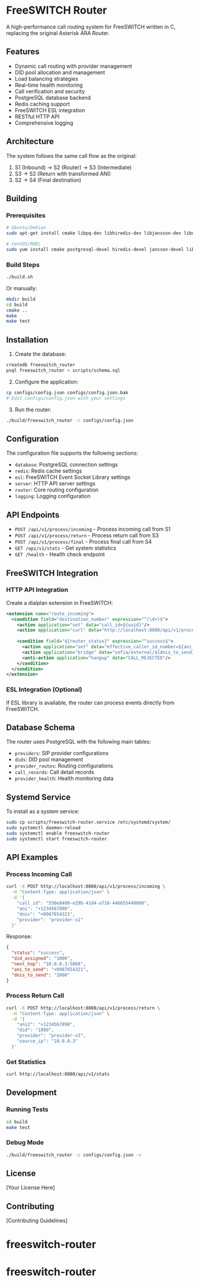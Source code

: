 # FreeSWITCH Router

A high-performance call routing system for FreeSWITCH written in C, replacing the original Asterisk ARA Router.

## Features

- Dynamic call routing with provider management
- DID pool allocation and management
- Load balancing strategies
- Real-time health monitoring
- Call verification and security
- PostgreSQL database backend
- Redis caching support
- FreeSWITCH ESL integration
- RESTful HTTP API
- Comprehensive logging

## Architecture

The system follows the same call flow as the original:
1. S1 (Inbound) → S2 (Router) → S3 (Intermediate)
2. S3 → S2 (Return with transformed ANI)
3. S2 → S4 (Final destination)

## Building

### Prerequisites

```bash
# Ubuntu/Debian
sudo apt-get install cmake libpq-dev libhiredis-dev libjansson-dev libevent-dev libcheck-dev

# CentOS/RHEL
sudo yum install cmake postgresql-devel hiredis-devel jansson-devel libevent-devel check-devel
```

### Build Steps

```bash
./build.sh
```

Or manually:

```bash
mkdir build
cd build
cmake ..
make
make test
```

## Installation

1. Create the database:
```bash
createdb freeswitch_router
psql freeswitch_router < scripts/schema.sql
```

2. Configure the application:
```bash
cp configs/config.json configs/config.json.bak
# Edit configs/config.json with your settings
```

3. Run the router:
```bash
./build/freeswitch_router -c configs/config.json
```

## Configuration

The configuration file supports the following sections:

- `database`: PostgreSQL connection settings
- `redis`: Redis cache settings  
- `esl`: FreeSWITCH Event Socket Library settings
- `server`: HTTP API server settings
- `router`: Core routing configuration
- `logging`: Logging configuration

## API Endpoints

- `POST /api/v1/process/incoming` - Process incoming call from S1
- `POST /api/v1/process/return` - Process return call from S3
- `POST /api/v1/process/final` - Process final call from S4
- `GET /api/v1/stats` - Get system statistics
- `GET /health` - Health check endpoint

## FreeSWITCH Integration

### HTTP API Integration

Create a dialplan extension in FreeSWITCH:

```xml
<extension name="route_incoming">
  <condition field="destination_number" expression="^(\d+)$">
    <action application="set" data="call_id=${uuid}"/>
    <action application="curl" data="http://localhost:8080/api/v1/process/incoming json {call_id: '${call_id}', ani: '${caller_id_number}', dnis: '$1', provider: '${sip_from_host}'}"/>
    
    <condition field="${router_status}" expression="^success$">
      <action application="set" data="effective_caller_id_number=${ani_to_send}"/>
      <action application="bridge" data="sofia/external/${dnis_to_send}@${next_hop}"/>
      <anti-action application="hangup" data="CALL_REJECTED"/>
    </condition>
  </condition>
</extension>
```

### ESL Integration (Optional)

If ESL library is available, the router can process events directly from FreeSWITCH.

## Database Schema

The router uses PostgreSQL with the following main tables:

- `providers`: SIP provider configurations
- `dids`: DID pool management
- `provider_routes`: Routing configurations
- `call_records`: Call detail records
- `provider_health`: Health monitoring data

## Systemd Service

To install as a system service:

```bash
sudo cp scripts/freeswitch-router.service /etc/systemd/system/
sudo systemctl daemon-reload
sudo systemctl enable freeswitch-router
sudo systemctl start freeswitch-router
```

## API Examples

### Process Incoming Call

```bash
curl -X POST http://localhost:8080/api/v1/process/incoming \
  -H "Content-Type: application/json" \
  -d '{
    "call_id": "550e8400-e29b-41d4-a716-446655440000",
    "ani": "+1234567890",
    "dnis": "+0987654321",
    "provider": "provider-s1"
  }'
```

Response:
```json
{
  "status": "success",
  "did_assigned": "1000",
  "next_hop": "10.0.0.3:5060",
  "ani_to_send": "+0987654321",
  "dnis_to_send": "1000"
}
```

### Process Return Call

```bash
curl -X POST http://localhost:8080/api/v1/process/return \
  -H "Content-Type: application/json" \
  -d '{
    "ani2": "+1234567890", 
    "did": "1000",
    "provider": "provider-s3",
    "source_ip": "10.0.0.3"
  }'
```

### Get Statistics

```bash
curl http://localhost:8080/api/v1/stats
```

## Development

### Running Tests

```bash
cd build
make test
```

### Debug Mode

```bash
./build/freeswitch_router -c configs/config.json -v
```

## License

[Your License Here]

## Contributing

[Contributing Guidelines]
# freeswitch-router
# freeswitch-router
